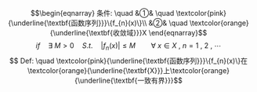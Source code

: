 $$\begin{eqnarray}
条件: \quad
&①& \quad \textcolor{pink}{\underline{\textbf{函数序列}}}\{f_{n}(x)\}\\
&②& \quad \textcolor{orange}{\underline{\textbf{收敛域}}}X
\end{eqnarray}$$
$$if \quad \exists \ M>0 \quad S.t. \quad |f_{n}(x) |\leqslant M \qquad \forall \ x \in X \ , \ n=1 \ , \ 2\ , \ \cdots$$
$$ Def: \quad \textcolor{pink}{\underline{\textbf{函数序列}}}\{f_{n}(x)\}在\textcolor{orange}{\underline{\textbf{X}}}上\textcolor{orange}{\underline{\textbf{一致有界}}}$$